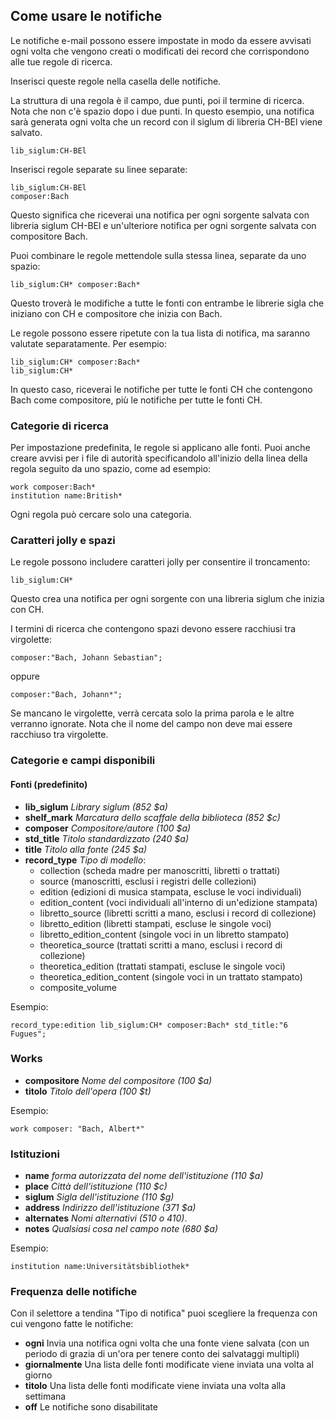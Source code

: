 ## Come usare le notifiche

Le notifiche e-mail possono essere impostate in modo da essere avvisati ogni volta che vengono creati o modificati dei record che corrispondono alle tue regole di ricerca.

Inserisci queste regole nella casella delle notifiche.

La struttura di una regola è il campo, due punti, poi il termine di ricerca. Nota che non c'è spazio dopo i due punti. In questo esempio, una notifica sarà generata ogni volta che un record con il siglum di libreria CH-BEl viene salvato.

```
lib_siglum:CH-BEl
```

Inserisci regole separate su linee separate:

```
lib_siglum:CH-BEl
composer:Bach
```

Questo significa che riceverai una notifica per ogni sorgente salvata con libreria siglum CH-BEl e un'ulteriore notifica per ogni sorgente salvata con compositore Bach.

Puoi combinare le regole mettendole sulla stessa linea, separate da uno spazio:

```
lib_siglum:CH* composer:Bach*
```

Questo troverà le modifiche a tutte le fonti con entrambe le librerie sigla che iniziano con CH e compositore che inizia con Bach.

Le regole possono essere ripetute con la tua lista di notifica, ma saranno valutate separatamente. Per esempio:

```
lib_siglum:CH* composer:Bach*
lib_siglum:CH*
```

In questo caso, riceverai le notifiche per tutte le fonti CH che contengono Bach come compositore, più le notifiche per tutte le fonti CH.

### Categorie di ricerca

Per impostazione predefinita, le regole si applicano alle fonti. Puoi anche creare avvisi per i file di autorità specificandolo all'inizio della linea della regola seguito da uno spazio, come ad esempio:

```
work composer:Bach*
institution name:British*
```

Ogni regola può cercare solo una categoria.

### Caratteri jolly e spazi

Le regole possono includere caratteri jolly per consentire il troncamento:

```
lib_siglum:CH*
```

Questo crea una notifica per ogni sorgente con una libreria siglum che inizia con CH.

I termini di ricerca che contengono spazi devono essere racchiusi tra virgolette:

```
composer:"Bach, Johann Sebastian";
```

oppure

```
composer:"Bach, Johann*";
```

Se mancano le virgolette, verrà cercata solo la prima parola e le altre verranno ignorate. Nota che il nome del campo non deve mai essere racchiuso tra virgolette.

### Categorie e campi disponibili

#### Fonti (predefinito)

- **lib\_siglum** _Library siglum (852 $a)_
- **shelf_mark** _Marcatura dello scaffale della biblioteca (852 $c)_
- **composer** _Compositore/autore (100 $a)_
- **std_title** _Titolo standardizzato (240 $a)_
- **title** _Titolo alla fonte (245 $a)_
- **record_type** _Tipo di modello_:
  - collection (scheda madre per manoscritti, libretti o trattati)
  - source (manoscritti, esclusi i registri delle collezioni)
  - edition (edizioni di musica stampata, escluse le voci individuali)
  - edition_content (voci individuali all'interno di un'edizione stampata)
  - libretto_source (libretti scritti a mano, esclusi i record di collezione)
  - libretto_edition (libretti stampati, escluse le singole voci)
  - libretto\_edition\_content (singole voci in un libretto stampato)
  - theoretica_source (trattati scritti a mano, esclusi i record di collezione)
  - theoretica_edition (trattati stampati, escluse le singole voci) 
  - theoretica\_edition\_content (singole voci in un trattato stampato)
  - composite_volume

Esempio:

```
record_type:edition lib_siglum:CH* composer:Bach* std_title:"6 Fugues";
```

### Works

- **compositore** _Nome del compositore (100 $a)_
- **titolo** _Titolo dell'opera (100 $t)_

Esempio:

```
work composer: "Bach, Albert*"
```

### Istituzioni

- **name** _forma autorizzata del nome dell'istituzione (110 $a)_
- **place** _Città dell'istituzione (110 $c)_
- **siglum** _Sigla dell'istituzione (110 $g)_
- **address** _Indirizzo dell'istituzione (371 $a)_
- **alternates** _Nomi alternativi (510 o 410)_.
- **notes** _Qualsiasi cosa nel campo note (680 $a)_

Esempio:

```
institution name:Universitätsbibliothek*
```

### Frequenza delle notifiche

Con il selettore a tendina &quot;Tipo di notifica&quot; puoi scegliere la frequenza con cui vengono fatte le notifiche:

- **ogni** Invia una notifica ogni volta che una fonte viene salvata (con un periodo di grazia di un'ora per tenere conto dei salvataggi multipli)
- **giornalmente** Una lista delle fonti modificate viene inviata una volta al giorno
- **titolo** Una lista delle fonti modificate viene inviata una volta alla settimana
- **off** Le notifiche sono disabilitate
